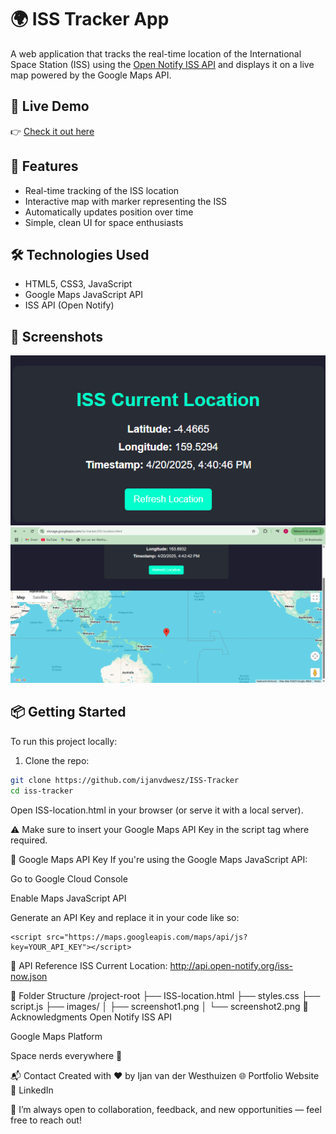 # 🌍 ISS Tracker App

A web application that tracks the real-time location of the International Space Station (ISS) using the [Open Notify ISS API](http://api.open-notify.org/) and displays it on a live map powered by the Google Maps API.

## 🔗 Live Demo

👉 [Check it out here](https://storage.googleapis.com/iss-tracker/ISS-location.html)

## 🚀 Features

- Real-time tracking of the ISS location  
- Interactive map with marker representing the ISS  
- Automatically updates position over time  
- Simple, clean UI for space enthusiasts

## 🛠️ Technologies Used

- HTML5, CSS3, JavaScript  
- Google Maps JavaScript API  
- ISS API (Open Notify)

## 📸 Screenshots

![Home View](images/screenshot-1.png)  
![Live Tracking](images/screenshot-2.png)

## 📦 Getting Started

To run this project locally:

1. Clone the repo:

```bash
git clone https://github.com/ijanvdwesz/ISS-Tracker
cd iss-tracker
```
Open ISS-location.html in your browser (or serve it with a local server).

⚠️ Make sure to insert your Google Maps API Key in the script tag where required.

🔑 Google Maps API Key
If you're using the Google Maps JavaScript API:

Go to Google Cloud Console

Enable Maps JavaScript API

Generate an API Key and replace it in your code like so:
```
<script src="https://maps.googleapis.com/maps/api/js?key=YOUR_API_KEY"></script>
```
📡 API Reference
ISS Current Location: http://api.open-notify.org/iss-now.json

📂 Folder Structure
/project-root
├── ISS-location.html
├── styles.css
├── script.js
├── images/
│   ├── screenshot1.png
│   └── screenshot2.png
🙌 Acknowledgments
Open Notify ISS API

Google Maps Platform

Space nerds everywhere 🚀

📬 Contact
Created with ❤️ by Ijan van der Westhuizen
🌐 Portfolio Website
🔗 LinkedIn

💬 I’m always open to collaboration, feedback, and new opportunities — feel free to reach out!
